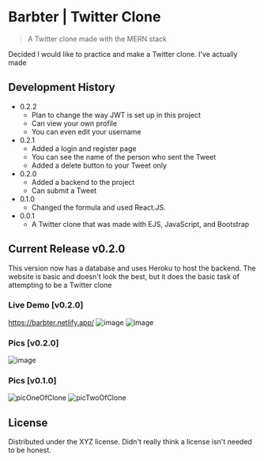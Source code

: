 # Barbter | Twitter Clone
> A Twitter clone made with the MERN stack



Decided I would like to practice and make a Twitter clone. I've actually made


## Development History

* 0.2.2
    * Plan to change the way JWT is set up in this project 
    * Can view your own profile
    * You can even edit your username
* 0.2.1
    * Added a login and register page
    * You can see the name of the person who sent the Tweet
    * Added a delete button to your Tweet only
* 0.2.0
    * Added a backend to the project
    * Can submit a Tweet
* 0.1.0
    * Changed the formula and used React.JS.
* 0.0.1
    * A Twitter clone that was made with EJS, JavaScript, and Bootstrap

## Current Release v0.2.0
 This version now has a database and uses Heroku to host the backend. The website is basic and doesn't look the best, but it does the basic task of attempting to be a Twitter clone



### Live Demo [v0.2.0]
https://barbter.netlify.app/
![image](https://user-images.githubusercontent.com/64375555/148319982-8a8a8eae-a848-4a30-93c3-815e139d51bb.png)
![image](https://user-images.githubusercontent.com/64375555/148320016-40f627a2-bf7f-4d0e-9ee3-33c74c77f055.png)



### Pics [v0.2.0]
![image](https://user-images.githubusercontent.com/64375555/148319950-a5a66004-504e-4109-a575-6da5671ecf41.png)


### Pics [v0.1.0]
![picOneOfClone](https://user-images.githubusercontent.com/64375555/133488912-eceaba08-b9c4-42de-8cba-df5bd6c08e8c.png)
![picTwoOfClone](https://user-images.githubusercontent.com/64375555/133488920-76a84af9-7c12-4a82-8868-e37c5922021d.png)

## License

Distributed under the XYZ license. Didn't really think a license isn't needed to be honest.
